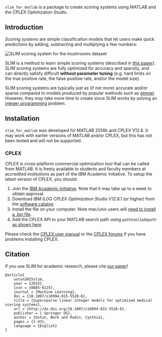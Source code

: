 ``slim_for_matlab`` is a package to create scoring systems using MATLAB and the CPLEX Optimization Studio.

## Introduction

*Scoring systems* are simple classification models that let users make quick predictions by adding, subtracting and multiplying a few numbers:

![SLIM scoring system for the mushrooms dataset](https://github.com/ustunb/slim_for_matlab/blob/master/images/slim_mushroom.png)

SLIM is a method to learn simple scoring systems (described in [this paper](http://http//arxiv.org/abs/1502.04269/)). SLIM scoring systems are fully optimized for accuracy and sparsity, and can directly satisfy difficult **without parameter tuning** (e.g. hard limits on the true positive rate, the false positive rate, and/or the model size).

SLIM scoring systems are typically just as (if not more) accurate and/or sparse compared to models produced by popular methods such as [glmnet](http://web.stanford.edu/~hastie/glmnet/glmnet_alpha.html). However, they may take more time to create since SLIM works by solving an [integer programming](http://en.wikipedia.org/wiki/Integer_programming) problem.

## Installation

``slim_for_matlab`` was developed for MATLAB 2014b and CPLEX V12.6. It may work with earlier versions of MATLAB and/or CPLEX, but this has not been tested and will not be supported.

### CPLEX 

*CPLEX* is cross-platform commercial optimization tool that can be called from MATLAB. It is freely available to students and faculty members at accredited institutions as part of the IBM Academic Initiative. To setup the latest version of CPLEX, you should:

1. Join the [IBM Academic Initiative](http://www-304.ibm.com/ibm/university/academic/pub/page/mem_join). Note that it may take up to a week to obtain approval.
2. Download *IBM ILOG CPLEX Optimization Studio V12.6.1* (or higher) from the [software catalog](https://www-304.ibm.com/ibm/university/academic/member/softwaredownload)
3. Install the file on your computer. Note mac/unix users will [need to install a .bin file](http://www-01.ibm.com/support/docview.wss?uid=swg21444285).
4. Add the CPLEX API to your MATLAB search path using ``pathtool``/``addpath`` [as shown here](http://www-01.ibm.com/support/knowledgecenter/SSSA5P_12.6.1/ilog.odms.cplex.help/CPLEX/MATLAB/topics/gs_install.html)

Please check the [CPLEX user manual](http://www-01.ibm.com/support/knowledgecenter/SSSA5P/welcome) or the [CPLEX forums](https://www.ibm.com/developerworks/community/forums/html/forum?id=11111111-0000-0000-0000-000000002059) if you have problems installing CPLEX.

## Citation 

If you use SLIM for academic research, please cite [our paper](http://http//arxiv.org/abs/1502.04269/)!  
     
```
@article{
    ustun2015slim,
    year = {2015},
    issn = {0885-6125},
    journal = {Machine Learning},
    doi = {10.1007/s10994-015-5528-6},
    title = {Supersparse linear integer models for optimized medical scoring systems},
    url = {http://dx.doi.org/10.1007/s10994-015-5528-6},
    publisher = { Springer US},
    author = {Ustun, Berk and Rudin, Cynthia},
    pages = {1-43},
    language = {English}
}
```

